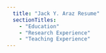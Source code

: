 ```yaml
---
  title: "Jack Y. Araz Resume"
  sectionTitles: 
    - "Education"
    - "Research Experience"
    - "Teaching Experience"
---
```

